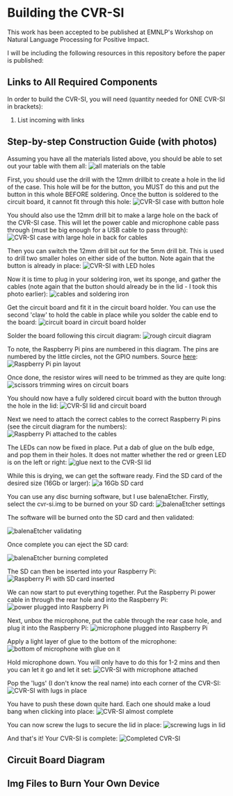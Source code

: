 # Building the CVR-SI

This work has been accepted to be published at EMNLP's Workshop on Natural Language Processing for Positive Impact.

I will be including the following resources in this repository before the paper is published:

## Links to All Required Components
In order to build the CVR-SI, you will need (quantity needed for ONE CVR-SI in brackets):
1. List incoming with links

## Step-by-step Construction Guide (with photos)

Assuming you have all the materials listed above, you should be able to set out your table with them all:
![all materials on the table](./images/1-materials.jpg)

First, you should use the drill with the 12mm drillbit to create a hole in the lid of the case. This hole will be for the button, you MUST do this and put the button in this whole BEFORE soldering. Once the button is soldered to the circuit board, it cannot fit through this hole:
![CVR-SI case with button hole](./images/2-12mm-hole.jpg)

You should also use the 12mm drill bit to make a large hole on the back of the CVR-SI case. This will let the power cable and microphone cable pass through (must be big enough for a USB cable to pass through):
![CVR-SI case with large hole in back for cables](./images/3-cable-hole.jpg)

Then you can switch the 12mm drill bit out for the 5mm drill bit. This is used to drill two smaller holes on either side of the button. Note again that the button is already in place:
![CVR-SI with LED holes](./images/4-5mm-holes.jpg)

Now it is time to plug in your soldering iron, wet its sponge, and gather the cables (note again that the button should already be in the lid - I took this photo earlier):
![cables and soldering iron](./images/5-solder-prep.jpg)

Get the circuit board and fit it in the circuit board holder. You can use the second 'claw' to hold the cable in place while you solder the cable end to the board:
![circuit board in circuit board holder](./images/6-start-solder.jpg)

Solder the board following this circuit diagram:
![rough circuit diagram](./images/circuit-diagram.jpg)

To note, the Raspberry Pi pins are numbered in this diagram. The pins are numbered by the little circles, not the GPIO numbers. Source [here](https://www.raspberrypi.com/documentation/computers/raspberry-pi.html):
![Raspberry Pi pin layout](./images/pi-pins.png)

Once done, the resistor wires will need to be trimmed as they are quite long:
![scissors trimming wires on circuit boars](./images/7-snip.jpg)

You should now have a fully soldered circuit board with the button through the hole in the lid:
![CVR-SI lid and circuit board](./images/8-solder-fin.jpg)

Next we need to attach the correct cables to the correct Raspberry Pi pins (see the circuit diagram for the numbers):
![Raspberry Pi attached to the cables](./images/9-plug-cables.jpg)

The LEDs can now be fixed in place. Put a dab of glue on the bulb edge, and pop them in their holes. It does not matter whether the red or green LED is on the left or right:
![glue next to the CVR-SI lid](./images/11-glue-leds.jpg)

While this is drying, we can get the software ready. Find the SD card of the desired size (16Gb or larger):
![a 16Gb SD card](./images/10-flash-sd.jpg)

You can use any disc burning software, but I use balenaEtcher. Firstly, select the cvr-si.img to be burned on your SD card:
![balenaEtcher settings](./images/10-flash-sd-setup.png)

The software will be burned onto the SD card and then validated:

![balenaEtcher validating](./images/10-flash-sd-verify.png)

Once complete you can eject the SD card:

![balenaEtcher burning completed](./images/10-flash-sd-x.png)

The SD can then be inserted into your Raspberry Pi:
![Raspberry Pi with SD card inserted](./images/12-insert-sd.jpg)

We can now start to put everything together. Put the Raspberry Pi power cable in through the rear hole and into the Raspberry Pi:
![power plugged into Raspberry Pi](./images/13-pi-power.jpg)

Next, unbox the microphone, put the cable through the rear case hole, and plug it into the Raspberry Pi:
![microphone plugged into Raspberry Pi](./images/14-mic-in.jpg)

Apply a light layer of glue to the bottom of the microphone:
![bottom of microphone with glue on it](./images/15-glue-mic.jpg)

Hold microphone down. You will only have to do this for 1-2 mins and then you can let it go and let it set:
![CVR-SI with microphone attached](./images/16-attach-mic.jpg)

Pop the 'lugs' (I don't know the real name) into each corner of the CVR-SI:
![CVR-SI with lugs in place](./images/17-lid-lugs.jpg)

You have to push these down quite hard. Each one should make a loud bang when clicking into place:
![CVR-SI almost complete](./images/18-push-in.jpg)

You can now screw the lugs to secure the lid in place:
![screwing lugs in lid](./images/19-screw-lid.jpg)

And that's it! Your CVR-SI is complete:
![Completed CVR-SI](./images/20-fin.jpg)

## Circuit Board Diagram

## Img Files to Burn Your Own Device

